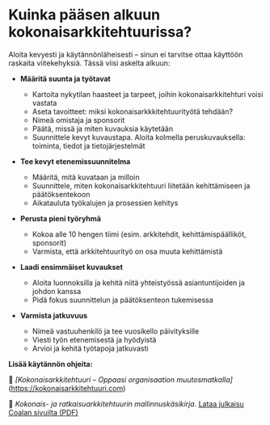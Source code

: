# Kuinka pääsen alkuun kokonaisarkkitehtuurissa?

Aloita kevyesti ja käytännönläheisesti – sinun ei tarvitse ottaa käyttöön raskaita viitekehyksiä. Tässä viisi askelta alkuun:

- **Määritä suunta ja työtavat**
  - Kartoita nykytilan haasteet ja tarpeet, joihin kokonaisarkkitehturi voisi vastata
  - Aseta tavoitteet: miksi kokonaisarkkkitehtuurityötä tehdään?
  - Nimeä omistaja ja sponsorit
  - Päätä, missä ja miten kuvauksia käytetään
  - Suunnittele kevyt kuvaustapa. Aloita kolmella peruskuvauksella: toiminta, tiedot ja tietojärjestelmät

- **Tee kevyt etenemissuunnitelma**
  - Määritä, mitä kuvataan ja milloin
  - Suunnittele, miten kokonaisarkkitehtuuri liitetään kehittämiseen ja päätöksentekoon
  - Aikatauluta työkalujen ja prosessien kehitys

- **Perusta pieni työryhmä**
  - Kokoa alle 10 hengen tiimi (esim. arkkitehdit, kehittämispäälliköt, sponsorit)
  - Varmista, että arkkitehtuurityö on osa muuta kehittämistä

- **Laadi ensimmäiset kuvaukset**
  - Aloita luonnoksilla ja kehitä niitä yhteistyössä asiantuntijoiden ja johdon kanssa
  - Pidä fokus suunnittelun ja päätöksenteon tukemisessa

- **Varmista jatkuvuus**
  - Nimeä vastuuhenkilö ja tee vuosikello päivityksille
  - Viesti työn etenemisestä ja hyödyistä
  - Arvioi ja kehitä työtapoja jatkuvasti

**Lisää käytännön ohjeita:**

📘 *[Kokonaisarkkitehtuuri – Oppaasi organisaation muutosmatkalla]*(https://kokonaisarkkitehtuuri.com)

📄 *Kokonais- ja ratkaisuarkkitehtuurin mallinnuskäsikirja*. [Lataa julkaisu Coalan sivuilta (PDF)](https://coala.fi/ajankohtaista/lataukset)
